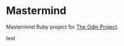 # Mastermind

Mastermind Ruby project for [The Odin Project](https://www.theodinproject.com/paths/full-stack-ruby-on-rails/courses/ruby-programming/lessons/mastermind).

test
